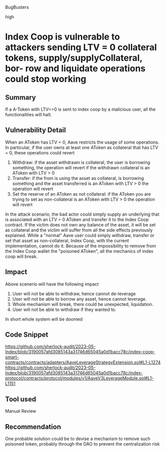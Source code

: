 BugBusters

high

# Index Coop is vulnerable to attackers sending LTV = 0 collateral tokens, supply/supplyCollateral, bor- row and liquidate operations could stop working

## Summary
If a A-Token with LTV==0 is sent to index coop by a malicious user, all the functionalities will halt.
## Vulnerability Detail
When an AToken has LTV = 0, Aave restricts the usage of some operations. In particular, if the user
owns at least one AToken as collateral that has LTV = 0, these operations could revert
1) Withdraw: if the asset withdrawn is collateral, the user is borrowing something, the operation will revert if the
withdrawn collateral is an AToken with LTV > 0
2) Transfer: if the from is using the asset as collateral, is borrowing something and the asset transferred is an
AToken with LTV > 0 the operation will revert
3) Set the reserve of an AToken as not collateral: if the AToken you are trying to set as non-collateral is an
AToken with LTV > 0 the operation will revert

In the attack scenario, the bad actor could simply supply an underlying that is associated with an LTV = 0 AToken
and transfer it to the Index Coop contract. If the victim does not own any balance of the asset, it will be set as collateral
and the victim will suffer from all the side effects previously explained.
While a "normal" Aave user could simply withdraw, transfer or set that asset as non-collateral, Index Coop, with the
current implementation, cannot do it. Because of the impossibility to remove from the Index Coop wallet the "poisoned
AToken", all the mechanics of index coop will break.

## Impact
Above scenerio will have the following impact
1. User will not be able to withdraw, hence cannot de-leverage
2. User will not be able to borrow any asset, hence cannot leverage.
3. Whole mechanism will break, there could be unexpected, liquidation.
4. User will not be able to withdraw if they wanted to.

In short whole system will be doomed

## Code Snippet
https://github.com/sherlock-audit/2023-05-Index/blob/3190057afd3085143a31746d65045a0d1bacc78c/index-coop-smart-contracts/contracts/adapters/AaveLeverageStrategyExtension.sol#L1-L1274
https://github.com/sherlock-audit/2023-05-Index/blob/3190057afd3085143a31746d65045a0d1bacc78c/index-protocol/contracts/protocol/modules/v1/AaveV3LeverageModule.sol#L1-L1151

## Tool used

Manual Review

## Recommendation
One probable solution could be to devise a mechanism to remove such poisoned token, probably through the DAO to prevent the centralization risk
